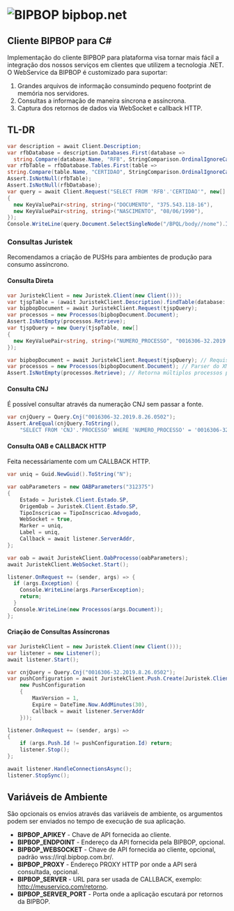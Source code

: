 # ![BIPBOP](https://bipbop.com.br/static/images/favicon.png) bipbop.net

## Cliente BIPBOP para C#

Implementação do cliente BIPBOP para plataforma visa tornar mais fácil a integração dos nossos serviços em clientes que utilizem a tecnologia .NET. O WebService da BIPBOP é customizado para suportar:

1. Grandes arquivos de informação consumindo pequeno footprint de memória nos servidores.
2. Consultas a informação de maneira síncrona e assíncrona.
3. Captura dos retornos de dados via WebSocket e callback HTTP.


## TL-DR

```c#
var description = await Client.Description;
var rfbDatabase = description.Databases.First(database =>
  string.Compare(database.Name, "RFB", StringComparison.OrdinalIgnoreCase) == 0);
var rfbTable = rfbDatabase.Tables.First(table =>
string.Compare(table.Name, "CERTIDAO", StringComparison.OrdinalIgnoreCase) == 0);
Assert.IsNotNull(rfbTable);
Assert.IsNotNull(rfbDatabase);
var query = await Client.Request("SELECT FROM 'RFB'.'CERTIDAO'", new[]
{
  new KeyValuePair<string, string>("DOCUMENTO", "375.543.118-16"),
  new KeyValuePair<string, string>("NASCIMENTO", "08/06/1990"),
});
Console.WriteLine(query.Document.SelectSingleNode("/BPQL/body//nome").InnerText);
```

### Consultas Juristek

Recomendamos a criação de PUSHs para ambientes de produção para consumo assíncrono.

#### Consulta Direta

```c#
var JuristekClient = new Juristek.Client(new Client()));
var tjspTable = (await JuristekClient.Description).findTable(database: "TJSP", table: "PrimeiraInstancia");
var bipbopDocument = await JuristekClient.Request(tjspQuery);
var processos = new Processos(bipbopDocument.Document);
Assert.IsNotEmpty(processos.Retrieve);
var tjspQuery = new Query(tjspTable, new[]
{
  new KeyValuePair<string, string>("NUMERO_PROCESSO", "0016306-32.2019.8.26.0502")
});

var bipbopDocument = await JuristekClient.Request(tjspQuery); // Requisição BIPBOP
var processos = new Processos(bipbopDocument.Document); // Parser do XML
Assert.IsNotEmpty(processos.Retrieve); // Retorna múltiplos processos pela numeração
```

#### Consulta CNJ

É possível consultar através da numeração CNJ sem passar a fonte.

```c#
var cnjQuery = Query.Cnj("0016306-32.2019.8.26.0502");
Assert.AreEqual(cnjQuery.ToString(),
    "SELECT FROM 'CNJ'.'PROCESSO' WHERE 'NUMERO_PROCESSO' = '0016306-32.2019.8.26.0502' AND 'UPLOAD' = 'FALSE'");
```

#### Consulta OAB e CALLBACK HTTP

Feita necessáriamente com um CALLBACK HTTP.

```c#
var uniq = Guid.NewGuid().ToString("N");

var oabParameters = new OABParameters("312375")
{
    Estado = Juristek.Client.Estado.SP,
    OrigemOab = Juristek.Client.Estado.SP,
    TipoInscricao = TipoInscricao.Advogado,
    WebSocket = true,
    Marker = uniq,
    Label = uniq,
    Callback = await listener.ServerAddr,
};

var oab = await JuristekClient.OabProcesso(oabParameters);
await JuristekClient.WebSocket.Start();

listener.OnRequest += (sender, args) => {
  if (args.Exception) {
    Console.WriteLine(args.ParserException);
    return;
  }
  Console.WriteLine(new Processos(args.Document));
};
```

#### Criação de Consultas Assíncronas 

```c#
var JuristekClient = new Juristek.Client(new Client()));
var listener = new Listener();
await listener.Start();

var cnjQuery = Query.Cnj("0016306-32.2019.8.26.0502");
var pushConfiguration = await JuristekClient.Push.Create(Juristek.Client.CreatePushConfiguration(cnjQuery,
    new PushConfiguration
    {
        MaxVersion = 1,
        Expire = DateTime.Now.AddMinutes(30),
        Callback = await listener.ServerAddr
    }));

listener.OnRequest += (sender, args) =>
{
    if (args.Push.Id != pushConfiguration.Id) return;
    listener.Stop();
};

await listener.HandleConnectionsAsync();
listener.StopSync();
```

## Variáveis de Ambiente

São opcionais os envios através das variáveis de ambiente, os argumentos podem ser enviados no tempo de execução de sua aplicação.

- **BIPBOP_APIKEY** - Chave de API fornecida ao cliente.
- **BIPBOP_ENDPOINT** - Endereço da API fornecida pela BIPBOP, opcional.
- **BIPBOP_WEBSOCKET** - Chave de API fornecida ao cliente, opcional, padrão wss://irql.bipbop.com.br/.
- **BIPBOP_PROXY** - Endereço PROXY HTTP por onde a API será consultada, opcional.
- **BIPBOP_SERVER** - URL para ser usada de CALLBACK, exemplo: http://meuservico.com/retorno.
- **BIPBOP_SERVER_PORT** - Porta onde a aplicação escutará por retornos da BIPBOP.
